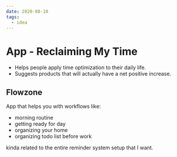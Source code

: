 ```yaml
---
date: 2020-08-10
tags:
  - idea
---
```


# App - Reclaiming My Time

- Helps people apply time optimization to their daily life.
- Suggests products that will actually have a net positive increase.

## Flowzone

App that helps you with workflows like:

- morning routine
- getting ready for day
- organizing your home
- organizing todo list before work

kinda related to the entire reminder system setup that I want.
